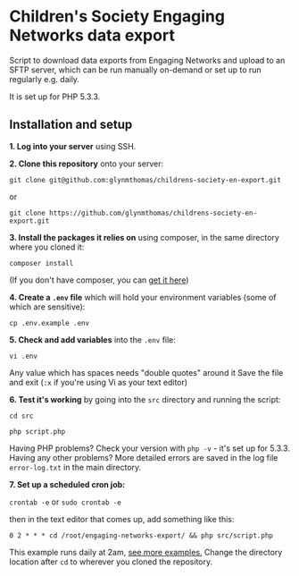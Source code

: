 # Children's Society Engaging Networks data export
Script to download data exports from Engaging Networks and upload to an SFTP server, which can be run manually on-demand or set up to run regularly e.g. daily.

It is set up for PHP 5.3.3.

## Installation and setup
**1. Log into your server** using SSH.

**2. Clone this repository** onto your server:

`git clone git@github.com:glynmthomas/childrens-society-en-export.git`

or

`git clone https://github.com/glynmthomas/childrens-society-en-export.git`

**3. Install the packages it relies on** using composer, in the same directory where you cloned it:

`composer install`

(If you don't have composer, you can [get it here](https://getcomposer.org/))

**4. Create a `.env` file** which will hold your environment variables (some of which are sensitive):

`cp .env.example .env`

**5. Check and add variables** into the `.env` file:

`vi .env`

Any value which has spaces needs "double quotes" around it
Save the file and exit (`:x` if you're using Vi as your text editor)

**6. Test it's working** by going into the `src` directory and running the script:

`cd src`

`php script.php`

Having PHP problems?  Check your version with `php -v` - it's set up for 5.3.3.
Having any other problems?  More detailed errors are saved in the log file `error-log.txt` in the main directory.

**7. Set up a scheduled cron job:**

`crontab -e` or `sudo crontab -e`

then in the text editor that comes up, add something like this:

`0 2 * * * cd /root/engaging-networks-export/ && php src/script.php`

This example runs daily at 2am, [see more examples.](https://tecadmin.net/crontab-in-linux-with-20-examples-of-cron-schedule/)  Change the directory location after `cd` to wherever you cloned the repository.
